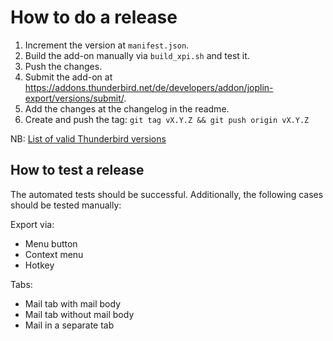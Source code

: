 # How to do a release

1. Increment the version at `manifest.json`.
2. Build the add-on manually via `build_xpi.sh` and test it.
3. Push the changes.
4. Submit the add-on at <https://addons.thunderbird.net/de/developers/addon/joplin-export/versions/submit/>.
5. Add the changes at the changelog in the readme.
6. Create and push the tag: `git tag vX.Y.Z && git push origin vX.Y.Z`

NB: [List of valid Thunderbird versions](https://addons.thunderbird.net/en-US/thunderbird/pages/appversions/)

## How to test a release

The automated tests should be successful. Additionally, the following cases should be tested manually:

Export via:

- Menu button
- Context menu
- Hotkey

Tabs:

- Mail tab with mail body
- Mail tab without mail body
- Mail in a separate tab
